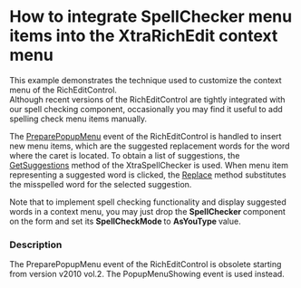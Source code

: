 # How to integrate SpellChecker menu items into the XtraRichEdit context menu


<p>This example demonstrates the technique used to customize the context menu of the RichEditControl.  <br />
Although recent versions of the RichEditControl are tightly integrated with our spell checking component, occasionally you may find it useful to add  spelling check menu items manually.</p><p>The <a href="http://documentation.devexpress.com/#WindowsForms/DevExpressXtraRichEditRichEditControl_PreparePopupMenutopic"><u>PreparePopupMenu</u></a> event of the RichEditControl is handled to insert new menu items, which are the suggested replacement words for the word where the caret is located. To obtain a list of suggestions, the <a href="http://documentation.devexpress.com/#WindowsForms/DevExpressXtraSpellCheckerSpellChecker_GetSuggestionstopic"><u>GetSuggestions</u></a> method of the XtraSpellChecker is used. When menu item representing a suggested word is clicked, the <a href="http://documentation.devexpress.com/#WindowsForms/DevExpressXtraRichEditAPINativeDocument_Replacetopic"><u>Replace</u></a> method substitutes the misspelled word for the selected suggestion.</p><p>Note that to implement spell checking functionality and display suggested words in a context menu, you may just drop the <strong>SpellChecker </strong>component on the form and set its <strong>SpellCheckMode </strong>to <strong>AsYouType </strong>value.</p>


<h3>Description</h3>

<p>The PreparePopupMenu event of the RichEditControl is obsolete starting from version v2010 vol.2. The PopupMenuShowing event is used instead.</p>

<br/>


